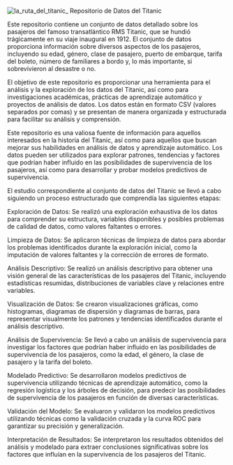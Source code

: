 ![la_ruta_del_titanic_](https://github.com/NicholasSerrano/Data_titanic/assets/161484895/baeb3007-5739-427c-8c23-8196787d53a3)
Repositorio de Datos del Titanic

Este repositorio contiene un conjunto de datos detallado sobre los pasajeros del famoso transatlántico RMS Titanic, que se hundió trágicamente en su viaje inaugural en 1912. 
El conjunto de datos proporciona información sobre diversos aspectos de los pasajeros, incluyendo su edad, género, clase de pasajero, puerto de embarque, tarifa del boleto, 
número de familiares a bordo y, lo más importante, si sobrevivieron al desastre o no.

El objetivo de este repositorio es proporcionar una herramienta para el análisis y la exploración de los datos del Titanic, así como para investigaciones académicas, prácticas de aprendizaje automático y proyectos de análisis de datos. 
Los datos están en formato CSV (valores separados por comas) y se presentan de manera organizada y estructurada para facilitar su análisis y comprensión.

Este repositorio es una valiosa fuente de información para aquellos interesados en la historia del Titanic, así como para aquellos que buscan mejorar sus habilidades en análisis de datos y aprendizaje automático.
Los datos pueden ser utilizados para explorar patrones, tendencias y factores que podrían haber influido en las posibilidades de supervivencia de los pasajeros, así como para desarrollar y probar modelos predictivos de supervivencia.

El estudio correspondiente al conjunto de datos del Titanic se llevó a cabo siguiendo un proceso estructurado que comprendía las siguientes etapas:

Exploración de Datos: Se realizó una exploración exhaustiva de los datos para comprender su estructura, variables disponibles y posibles problemas de calidad de datos, como valores faltantes o errores.

Limpieza de Datos: Se aplicaron técnicas de limpieza de datos para abordar los problemas identificados durante la exploración inicial, como la imputación de valores faltantes y la corrección de errores de formato.

Análisis Descriptivo: Se realizó un análisis descriptivo para obtener una visión general de las características de los pasajeros del Titanic, incluyendo estadísticas resumidas, 
distribuciones de variables clave y relaciones entre variables.

Visualización de Datos: Se crearon visualizaciones gráficas, como histogramas, diagramas de dispersión y diagramas de barras, para representar visualmente los patrones y tendencias identificados durante el análisis descriptivo.

Análisis de Supervivencia: Se llevó a cabo un análisis de supervivencia para investigar los factores que podrían haber influido en las posibilidades de supervivencia de los pasajeros,
como la edad, el género, la clase de pasajero y la tarifa del boleto.

Modelado Predictivo: Se desarrollaron modelos predictivos de supervivencia utilizando técnicas de aprendizaje automático, como la regresión logística y los árboles de decisión,
para predecir las posibilidades de supervivencia de los pasajeros en función de diversas características.

Validación del Modelo: Se evaluaron y validaron los modelos predictivos utilizando técnicas como la validación cruzada y la curva ROC para garantizar su precisión y generalización.

Interpretación de Resultados: Se interpretaron los resultados obtenidos del análisis y modelado para extraer conclusiones significativas sobre los factores que influían en la supervivencia de los pasajeros del Titanic.
